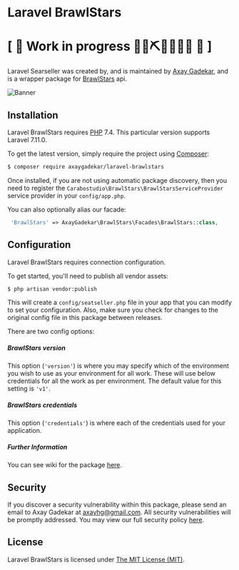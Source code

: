 Laravel BrawlStars
==============

# \[ 🚧 Work in progress 👷‍♀️⛏👷🔧️👷🔧 🚧 \]

Laravel Searseller was created by, and is maintained by [Axay Gadekar](https://github.com/itsaxay), and is a wrapper package for [BrawlStars](http://seatseller.travel) api.

![Banner](https://repository-images.githubusercontent.com/266194000/7cbada00-9c92-11ea-9f71-61b68d927327)

## Installation

Laravel BrawlStars requires [PHP](https://php.net) 7.4. This particular version supports Laravel 7.11.0.

To get the latest version, simply require the project using [Composer](https://getcomposer.org):

```bash
$ composer require axaygadekar/laravel-brawlstars
```

Once installed, if you are not using automatic package discovery, then you need to register the  `Carabostudio\BrawlStars\BrawlStarsServiceProvider` service provider in your `config/app.php`.

You can also optionally alias our facade:

```php
 'BrawlStars' => AxayGadekar\BrawlStars\Facades\BrawlStars::class,
```


## Configuration

Laravel BrawlStars requires connection configuration.

To get started, you'll need to publish all vendor assets:

```bash
$ php artisan vendor:publish
```

This will create a `config/seatseller.php` file in your app that you can modify to set your configuration. Also, make sure you check for changes to the original config file in this package between releases.

There are two config options:

##### BrawlStars version

This option (`'version'`) is where you may specify which of the environment you wish to use as your environment for all work. These will use below credentials for all the work as per environment. The default value for this setting is `'v1'`.

##### BrawlStars credentials

This option (`'credentials'`) is where each of the credentials used for your application.

##### Further Information

You can see wiki for the package [here]().

## Security

If you discover a security vulnerability within this package, please send an email to Axay Gadekar at axayhg@gmail.com. All security vulnerabilities will be promptly addressed. You may view our full security policy [here](https://github.com/carabostudio/laravel-seatseller/security/policy).


## License

Laravel BrawlStars is licensed under [The MIT License (MIT)](LICENSE).
